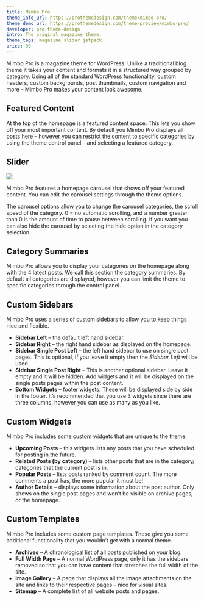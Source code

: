 ```yaml
---
title: Mimbo Pro
theme_info_url: https://prothemedesign.com/theme/mimbo-pro/
theme_demo_url: https://prothemedesign.com/theme-preview/mimbo-pro/
developer: pro-theme-design
intro: The original magazine theme.
theme_tags: magazine slider jetpack
price: 99
---
```


Mimbo Pro is a magazine theme for WordPress.&nbsp;Unlike a traditional blog theme it takes your content and formats it in a structured way grouped by category. Using all of the standard WordPress functionality, custom headers, custom backgrounds, post thumbnails, custom navigation and more – Mimbo Pro makes your content look awesome.

## Featured Content

At the top of the homepage is a featured content space. This lets you show off your most important content. By default you Mimbo Pro displays all posts here – however you can restrict the content to specific categories by using the theme control panel – and selecting a featured category.

## Slider

<img src="https://theme.files.wordpress.com/2012/04/admin-panel.gif?w=640" />

Mimbo Pro features a homepage carousel that shows off your featured content. You can edit the carousel settings through the theme options.

The carousel options allow you to change the carousel categories, the scroll speed of the category. 0 = no automatic scrolling, and a number greater than 0 is the amount of time to pause between scrolling. If you want you can also hide the carousel by selecting the hide option in the category selection.


## Category Summaries

Mimbo Pro allows you to display your categories on the homepage along with the 4 latest posts. We call this section the category summaries. By default all categories are displayed, however you can limit the theme to specific categories through the control panel.

## Custom Sidebars

Mimbo Pro uses a series of custom sidebars to allow you to keep things nice and flexible.

* <strong>Sidebar Left</strong> – the default left hand sidebar.
* <strong>Sidebar Right</strong> – the right hand sidebar as displayed on the homepage.
* <strong>Sidebar Single Post Left</strong> – the left hand sidebar to use on single post pages. This is optional, if you leave it empty then the <em>Sidebar Left</em> will be used.
* <strong>Sidebar Single Post Right</strong> – This is another optional sidebar. Leave it empty and it will be hidden. Add widgets and it will be displayed on the single posts pages within the post content.
* <strong>Bottom Widgets</strong> – footer widgets. These will be displayed side by side in the footer. It’s recommended that you use 3 widgets since there are three columns, however you can use as many as you like.

## Custom Widgets

Mimbo Pro includes some custom widgets that are unique to the theme.</p>

* <strong>Upcoming Posts</strong> – this widgets lists any posts that you have scheduled for posting in the future.
* <strong>Related Posts (by category)</strong> – lists other posts that are in the category/ categories that the current post is in.
* <strong>Popular Posts</strong> – lists posts ranked by comment count. The more comments a post has, the more popular it must be!
* <strong>Author Details</strong> – displays some information about the post author. Only shows on the single post pages and won’t be visible on archive pages, or the homepage.

## Custom Templates

Mimbo Pro includes some custom page templates. These give you some additional functionality that you wouldn’t get with a normal theme.

* <strong>Archives</strong> – A chronological list of all posts published on your blog.
* <strong>Full Width Page</strong> – A normal WordPress page, only it has the sidebars removed so that you can have content that stretches the full width of the site.
* <strong>Image Gallery</strong> – A page that displays all the image attachments on the site and links to their respective pages – nice for visual sites.
* <strong>Sitemap</strong> – A complete list of all website posts and pages.
